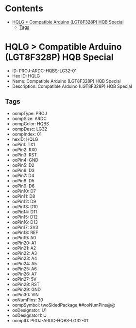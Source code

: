 



Contents
========

* [HQLG > Compatible Arduino (LGT8F328P) HQB Special](#hqlg--compatible-arduino-lgt8f328p-hqb-special)
	* [Tags](#tags)

# HQLG > Compatible Arduino (LGT8F328P) HQB Special

- ID: PROJ-ARDC-HQBS-LG32-01
- Hex ID: HQLG
- Name: Compatible Arduino (LGT8F328P) HQB Special
- Description: Compatible Arduino (LGT8F328P) HQB Special

## Tags

- oompType: PROJ
- oompSize: ARDC
- oompColor: HQBS
- oompDesc: LG32
- oompIndex: 01
- hexID: HQLG
- ooPin1: TX1
- ooPin2: RX0
- ooPin3: RST
- ooPin4: GND
- ooPin5: D2
- ooPin6: D3
- ooPin7: D4
- ooPin8: D5
- ooPin9: D6
- ooPin10: D7
- ooPin11: D8
- ooPin12: D9
- ooPin13: D10
- ooPin14: D11
- ooPin15: D12
- ooPin16: D13
- ooPin17: 3V3
- ooPin18: REF
- ooPin19: A0
- ooPin20: A1
- ooPin21: A2
- ooPin22: A3
- ooPin23: A4
- ooPin24: A5
- ooPin25: A6
- ooPin26: A7
- ooPin27: 5V
- ooPin28: RST
- ooPin29: GND
- ooPin30: VIN
- ooNumPins: 30
- oompSymbol: twoSidedPackage;##ooNumPins@@
- ooDesignator: U1
- ooDesignator1: U
- oompID: PROJ-ARDC-HQBS-LG32-01
